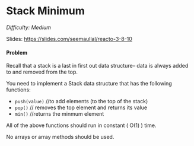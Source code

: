 # Stack Minimum

_Difficulty: Medium_

Slides: https://slides.com/seemaullal/reacto-3-8-10

#### Problem

Recall that a stack is a last in first out data structure– data is always added to and removed from the top.

You need to implement a Stack data structure that has the following functions:

- `push(value)` //to add elements (to the top of the stack)
- `pop()` // removes the top element and returns its value
- `min()` //returns the minmum element

All of the above functions should run in constant ( O(1) ) time.

No arrays or array methods should be used.
